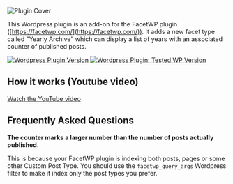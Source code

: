 ![Plugin Cover](https://ps.w.org/yearly-archive-facetwp/assets/banner-772x250.jpg?rev=1975871)

This Wordpress plugin is an add-on for the FacetWP plugin ([https://facetwp.com/](https://facetwp.com/)). It adds a new facet type called "Yearly Archive" which can display a list of years with an associated counter of published posts.

[![Wordpress Plugin Version](https://img.shields.io/wordpress/plugin/v/yearly-archive-facetwp.svg?style=flat-square)](https://wordpress.org/plugins/yearly-archive-facetwp/) [![Wordpress Plugin: Tested WP Version](https://img.shields.io/wordpress/plugin/tested/yearly-archive-facetwp.svg?style=flat-square)](https://wordpress.org/plugins/yearly-archive-facetwp/)

## How it works (Youtube video)
[Watch the YouTube video](https://www.youtube.com/watch?v=7CeLAv-ZLjA)

## Frequently Asked Questions

**The counter marks a larger number than the number of posts actually published.**

This is because your FacetWP plugin is indexing both posts, pages or some other Custom Post Type. You should use the ```facetwp_query_args``` Wordpress filter to make it index only the post types you prefer.
